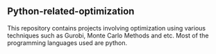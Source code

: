 ## Python-related-optimization
This repository contains projects involving optimization using various techniques such as Gurobi, Monte Carlo Methods and etc. Most of the programming languages used are python.
